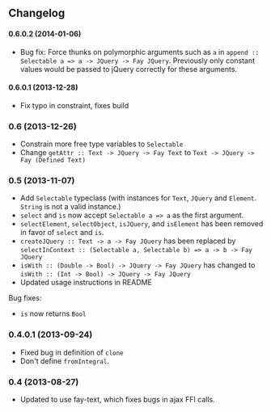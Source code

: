 ## Changelog

#### 0.6.0.2 (2014-01-06)

* Bug fix: Force thunks on polymorphic arguments such as `a` in `append :: Selectable a => a -> JQuery -> Fay JQuery`. Previously only constant values would be passed to jQuery correctly for these arguments.

#### 0.6.0.1 (2013-12-28)

* Fix typo in constraint, fixes build

### 0.6 (2013-12-26)

* Constrain more free type variables to `Selectable`
* Change `getAttr :: Text -> JQuery -> Fay Text` to `Text -> JQuery -> Fay (Defined Text)`

### 0.5 (2013-11-07)

* Add `Selectable` typeclass (with instances for `Text`, `JQuery` and `Element`. `String` is not a valid instance.)
* `select` and `is` now accept `Selectable a => a` as the first argument.
* `selectElement`, `selectObject`, `isJQuery`, and `isElement` has been removed in favor of `select` and `is`.
* `createJQuery :: Text -> a -> Fay JQuery` has been replaced by `selectInContext :: (Selectable a, Selectable b) => a -> b -> Fay JQuery`
* `isWith :: (Double -> Bool) -> JQuery -> Fay JQuery` has changed to `isWith :: (Int -> Bool) -> JQuery -> Fay JQuery`
* Updated usage instructions in README

Bug fixes:
* `is` now returns `Bool`

### 0.4.0.1 (2013-09-24)

* Fixed bug in definition of `clone`
* Don't define `fromIntegral`.

### 0.4 (2013-08-27)

* Updated to use fay-text, which fixes bugs in ajax FFI calls.
